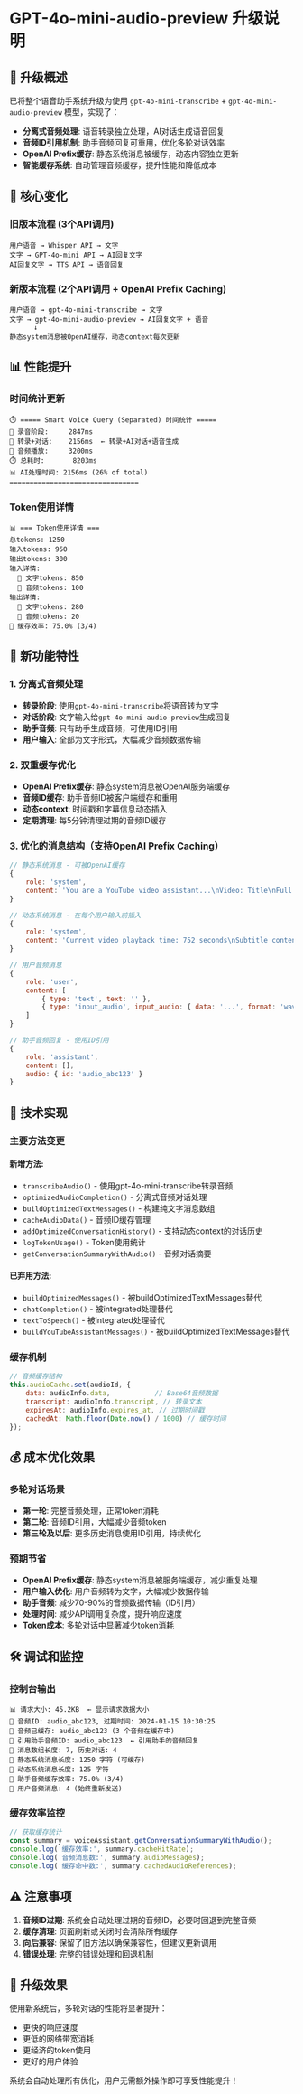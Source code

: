 # GPT-4o-mini-audio-preview 升级说明

## 🎯 升级概述

已将整个语音助手系统升级为使用 `gpt-4o-mini-transcribe` + `gpt-4o-mini-audio-preview` 模型，实现了：

- **分离式音频处理**: 语音转录独立处理，AI对话生成语音回复
- **音频ID引用机制**: 助手音频回复可重用，优化多轮对话效率
- **OpenAI Prefix缓存**: 静态系统消息被缓存，动态内容独立更新
- **智能缓存系统**: 自动管理音频缓存，提升性能和降低成本

## 🔄 核心变化

### 旧版本流程 (3个API调用)
```
用户语音 → Whisper API → 文字
文字 → GPT-4o-mini API → AI回复文字  
AI回复文字 → TTS API → 语音回复
```

### 新版本流程 (2个API调用 + OpenAI Prefix Caching)
```
用户语音 → gpt-4o-mini-transcribe → 文字
文字 → gpt-4o-mini-audio-preview → AI回复文字 + 语音
      ↓
静态system消息被OpenAI缓存，动态context每次更新
```

## 📊 性能提升

### 时间统计更新
```
⏱️ ===== Smart Voice Query (Separated) 时间统计 =====
🎤 录音阶段:     2847ms
🎯 转录+对话:    2156ms  ← 转录+AI对话+语音生成
📢 音频播放:     3200ms
⏱️ 总耗时:       8203ms
📊 AI处理时间: 2156ms (26% of total)
================================
```

### Token使用详情
```
📊 === Token使用详情 ===
总tokens: 1250
输入tokens: 950
输出tokens: 300
输入详情:
  📝 文字tokens: 850
  🎵 音频tokens: 100
输出详情:
  📝 文字tokens: 280
  🎵 音频tokens: 20
💾 缓存效率: 75.0% (3/4)
```

## 🚀 新功能特性

### 1. 分离式音频处理
- **转录阶段**: 使用`gpt-4o-mini-transcribe`将语音转为文字
- **对话阶段**: 文字输入给`gpt-4o-mini-audio-preview`生成回复
- **助手音频**: 只有助手生成音频，可使用ID引用
- **用户输入**: 全部为文字形式，大幅减少音频数据传输

### 2. 双重缓存优化
- **OpenAI Prefix缓存**: 静态system消息被OpenAI服务端缓存
- **音频ID缓存**: 助手音频ID被客户端缓存和重用
- **动态context**: 时间戳和字幕信息动态插入
- **定期清理**: 每5分钟清理过期的音频ID缓存

### 3. 优化的消息结构（支持OpenAI Prefix Caching）
```javascript
// 静态系统消息 - 可被OpenAI缓存
{
    role: 'system',
    content: 'You are a YouTube video assistant...\nVideo: Title\nFull Transcript: ...'
}

// 动态系统消息 - 在每个用户输入前插入
{
    role: 'system', 
    content: 'Current video playback time: 752 seconds\nSubtitle content around...'
}

// 用户音频消息
{
    role: 'user',
    content: [
        { type: 'text', text: '' },
        { type: 'input_audio', input_audio: { data: '...', format: 'wav' } }
    ]
}

// 助手音频回复 - 使用ID引用
{
    role: 'assistant',
    content: [],
    audio: { id: 'audio_abc123' }
}
```

## 🔧 技术实现

### 主要方法变更

#### 新增方法:
- `transcribeAudio()` - 使用gpt-4o-mini-transcribe转录音频
- `optimizedAudioCompletion()` - 分离式音频对话处理
- `buildOptimizedTextMessages()` - 构建纯文字消息数组
- `cacheAudioData()` - 音频ID缓存管理
- `addOptimizedConversationHistory()` - 支持动态context的对话历史
- `logTokenUsage()` - Token使用统计
- `getConversationSummaryWithAudio()` - 音频对话摘要

#### 已弃用方法:
- `buildOptimizedMessages()` - 被buildOptimizedTextMessages替代
- `chatCompletion()` - 被integrated处理替代  
- `textToSpeech()` - 被integrated处理替代
- `buildYouTubeAssistantMessages()` - 被buildOptimizedTextMessages替代

### 缓存机制

```javascript
// 音频缓存结构
this.audioCache.set(audioId, {
    data: audioInfo.data,           // Base64音频数据
    transcript: audioInfo.transcript, // 转录文本
    expiresAt: audioInfo.expires_at, // 过期时间戳
    cachedAt: Math.floor(Date.now() / 1000) // 缓存时间
});
```

## 💰 成本优化效果

### 多轮对话场景
- **第一轮**: 完整音频处理，正常token消耗
- **第二轮**: 音频ID引用，大幅减少音频token
- **第三轮及以后**: 更多历史消息使用ID引用，持续优化

### 预期节省
- **OpenAI Prefix缓存**: 静态system消息被服务端缓存，减少重复处理
- **用户输入优化**: 用户音频转为文字，大幅减少数据传输
- **助手音频**: 减少70-90%的音频数据传输（ID引用）
- **处理时间**: 减少API调用复杂度，提升响应速度
- **Token成本**: 多轮对话中显著减少token消耗

## 🛠️ 调试和监控

### 控制台输出
```
📊 请求大小: 45.2KB  ← 显示请求数据大小
🎵 音频ID: audio_abc123, 过期时间: 2024-01-15 10:30:25
💾 音频已缓存: audio_abc123 (3 个音频在缓存中)
🔄 引用助手音频ID: audio_abc123  ← 引用助手的音频回复
📝 消息数组长度: 7, 历史对话: 4
💾 静态系统消息长度: 1250 字符 (可缓存)
🔄 动态系统消息长度: 125 字符
💾 助手音频缓存效率: 75.0% (3/4)
🎤 用户音频消息: 4 (始终重新发送)
```

### 缓存效率监控
```javascript
// 获取缓存统计
const summary = voiceAssistant.getConversationSummaryWithAudio();
console.log('缓存效率:', summary.cacheHitRate);
console.log('音频消息数:', summary.audioMessages);
console.log('缓存命中数:', summary.cachedAudioReferences);
```

## ⚠️ 注意事项

1. **音频ID过期**: 系统会自动处理过期的音频ID，必要时回退到完整音频
2. **缓存清理**: 页面刷新或关闭时会清除所有缓存
3. **向后兼容**: 保留了旧方法以确保兼容性，但建议更新调用
4. **错误处理**: 完整的错误处理和回退机制

## 🔮 升级效果

使用新系统后，多轮对话的性能将显著提升：
- 更快的响应速度
- 更低的网络带宽消耗  
- 更经济的token使用
- 更好的用户体验

系统会自动处理所有优化，用户无需额外操作即可享受性能提升！ 